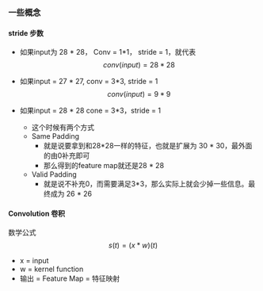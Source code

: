 ### 一些概念



#### stride 步数

- 如果input为 28 * 28， Conv = 1*1， stride = 1，就代表 
  $$
  conv(input) = 28 * 28
  $$

- 如果input = 27 * 27, conv = 3*3, stride = 1
  $$
  conv(input) = 9 * 9
  $$

- 如果input = 28 * 28 cone = 3*3，stride = 1
  - 这个时候有两个方式
  - Same Padding
    - 就是说要拿到和28*28一样的特征，也就是扩展为	30 * 30，最外面的由0补充即可
    - 那么得到的feature map就还是28 * 28
  - Valid Padding
    - 就是说不补充0，而需要满足3*3，那么实际上就会少掉一些信息。最终成为 26 * 26

#### Convolution 卷积

数学公式
$$
s(t) = (x * w) (t)
$$

- x = input
- w = kernel function
- 输出 = Feature Map = 特征映射



#### 

